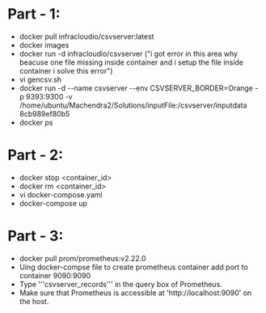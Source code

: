 Part - 1:
=========

- docker pull infracloudio/csvserver:latest
- docker images
- docker run -d infracloudio/csvserver ("i got error in this area why beacuse one file missing inside container and i setup the file inside container i solve this error")
- vi gencsv.sh
- docker run -d --name csvserver --env CSVSERVER_BORDER=Orange -p 9393:9300 -v /home/ubuntu/Machendra2/Solutions/inputFile:/csvserver/inputdata 8cb989ef80b5
- docker ps

Part - 2:
========

- docker stop <container_id>
- docker rm <container_id>
- vi docker-compose.yaml
- docker-compose up

Part - 3:
=========

- docker pull prom/prometheus:v2.22.0
- Uing docker-compse file to create prometheus container add port to container 9090:9090
- Type '''csvserver_records''' in the query box of Prometheus.
- Make sure that Prometheus is accessible at 'http://localhost:9090' on the host.
